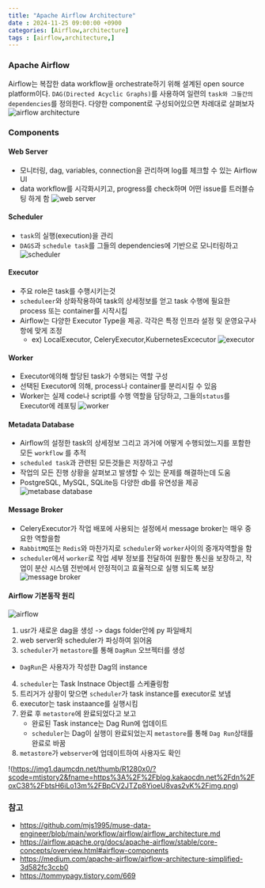 ```yaml
---
title: "Apache Airflow Architecture"
date : 2024-11-25 09:00:00 +0900
categories: [Airflow,architecture]
tags : [airflow,architecture,]
---
```




### **Apache Airflow**

Airflow는 복잡한 data workflow을 orchestrate하기 위해 설계된 open source platform이다. `DAG(Directed Acyclic Graphs)`를 사용하여 일련의 `task와 그들간의 dependencies`를 정의한다. 다양한 component로 구성되어있으면 차례대로 살펴보자
![airflow architecture](https://miro.medium.com/v2/resize:fit:1100/format:webp/1*SxYErMAzuN0MXQryQfpGLQ.gif)

### **Components**

#### **Web Server**

- 모니터링, dag, variables, connection을 관리하며 log를 체크할 수 있는 Airflow UI
- data workflow를 시각화시키고, progress를 check하며 어떤 issue를 트러블슈팅 하게 함
![web server](https://miro.medium.com/v2/resize:fit:1100/format:webp/1*xJvNvs6AaCus10W38OF5Uw.gif)
  
#### **Scheduler**

- `task`의 실행(execution)을 관리
- `DAGS`과 `schedule task`를 그들의 dependencies에 기반으로 모니터링하고  
![scheduler](https://miro.medium.com/v2/resize:fit:828/format:webp/1*FdXjpygIU1EdBaZ7n8vpxg.gif)

#### **Executor**

- 주요 role은 task를 수행시키는것
- `scheduleer`와 상화작용하여 task의 상세정보를 얻고 task 수행에 필요한 process 또는 container를 시작시킴
- Airflow는 다양한 Executor Type을 제공. 각각은 특정 인프라 설정 및 운영요구사항에 맞게 조정
  - ex) LocalExecutor, CeleryExecutor,KubernetesExcecutor
![executor](https://miro.medium.com/v2/resize:fit:828/format:webp/1*vVCX0toozRV6kwlc9SWVqg.gif)

#### **Worker**

- Executor에의해 할당된 task가 수행되는 역할 구성
- 선택된 Executor에 의해, process나 container를 분리시킬 수 있음
- Worker는 실제 code나 script를 수행 역할을 담당하고, 그들의`status`를 Executor에 레포팅
![worker](https://miro.medium.com/v2/resize:fit:828/format:webp/1*ylFHMKEf8yvk35XcJWiftA.gif)

#### **Metadata Database**

- Airflow의 설정한 task의 상세정보 그리고 과거에 어떻게 수행되었느지를 포함한 모든 `workflow` 를 추적
- `scheduled task`과 관련된 모든것들은 저장하고 구성
- 작업의 모든 진행 상황을 살펴보고 발생할 수 있는 문제를 해결하는데 도움
- PostgreSQL, MySQL, SQLite등 다양한 db를 유연성을 제공
![metabase database](https://miro.medium.com/v2/resize:fit:828/format:webp/1*dQeTkFdzs8P_WCOAt68r7Q.gif)

#### **Message Broker**

- CeleryExecutor가 작업 배포에 사용되는 설정에서 message broker는 매우 중요한 역할을함
- `RabbitMQ`또는 `Redis`와 마찬가지로 `scheduler`와 `worker`사이의 중개자역할을 함
- `scheduler`에서 `worker`로 작업 세부 정보를 전달하여 원활한 통신을 보장하고, 작업이 분산 시스템 전반에서 안정적이고 효율적으로
실행 되도록 보장
![message broker](https://miro.medium.com/v2/resize:fit:828/format:webp/1*eOsKdwCTzqwGHs_YaDIn4A.gif)

#### **Airflow 기본동작 원리**

![airflow](https://img1.daumcdn.net/thumb/R1280x0/?scode=mtistory2&fname=https%3A%2F%2Fblog.kakaocdn.net%2Fdn%2FliBJY%2FbtsH7g6Uecz%2FX3RSVOHSAkxlfmFh44nLZ0%2Fimg.png)

1. usr가 새로운 dag을 생성 -> dags folder안에 py 파일배치
2. web server와 scheduler가 파싱하여 읽어옴
3. `scheduler`가 `metastore`를 통해 `DagRun` 오브젝터를 생성

- `DagRun`은 사용자가 작성한 Dag의 instance

4. `scheduler`는 Task Instnace Object를 스케쥴링함
5. 트리거가 상황이 맞으면 `scheduler`가 task instance를 executor로 보냄
6. executor는 task instaance를 실행시킴
7. 완료 후 `metastore`에 완료되었다고 보고
   - 완료된 Task instance는 Dag Run에 업데이트
   - `scheduler`는 Dag이 실행이 완료되었는지 `metastore`를 통해 `Dag Run`상태를 완료로 바꿈
8. `metastore`가 `webserver`에 업데이트하여 사용자도 확인

!(<https://img1.daumcdn.net/thumb/R1280x0/?scode=mtistory2&fname=https%3A%2F%2Fblog.kakaocdn.net%2Fdn%2FoxC38%2FbtsH6iLo13m%2FBpCV2JTZp8YioeU8vas2vK%2Fimg.png>)

### **참고**

- <https://github.com/mjs1995/muse-data-engineer/blob/main/workflow/airflow/airflow_architecture.md>
- <https://airflow.apache.org/docs/apache-airflow/stable/core-concepts/overview.html#airflow-components>
- <https://medium.com/apache-airflow/airflow-architecture-simplified-3d582fc3ccb0>
- <https://tommypagy.tistory.com/669>
